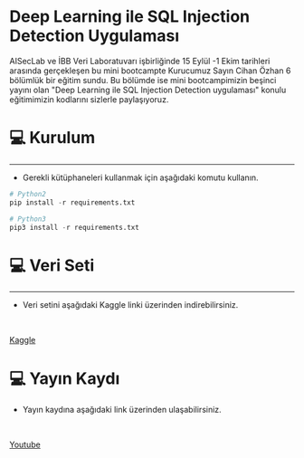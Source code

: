 # Deep Learning ile SQL Injection Detection Uygulaması

AISecLab ve İBB Veri Laboratuvarı işbirliğinde 15 Eylül -1 Ekim tarihleri arasında gerçekleşen bu mini bootcampte Kurucumuz Sayın Cihan Özhan 6 bölümlük bir eğitim sundu.  Bu bölümde ise mini bootcampimizin beşinci yayını olan "Deep Learning ile SQL Injection Detection uygulaması" konulu eğitimimizin kodlarını sizlerle paylaşıyoruz.

# :computer: Kurulum

---

- Gerekli kütüphaneleri kullanmak için aşağıdaki komutu kullanın.

```python
# Python2
pip install -r requirements.txt

# Python3
pip3 install -r requirements.txt
```

# :computer: Veri Seti

---

- Veri setini aşağıdaki Kaggle linki üzerinden indirebilirsiniz.

<br/>

[Kaggle](https://www.kaggle.com/datasets/syedsaqlainhussain/sql-injection-dataset/)

# :computer: Yayın Kaydı

- Yayın kaydına aşağıdaki link üzerinden ulaşabilirsiniz.

<br/>

[Youtube](https://youtu.be/WBVUgpU_9Qw)
